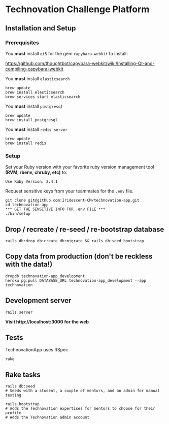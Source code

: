 # Technovation Challenge Platform

## Installation and Setup

### Prerequisites

You **must** install `qt5` for the gem `capybara-webkit` to install:

https://github.com/thoughtbot/capybara-webkit/wiki/Installing-Qt-and-compiling-capybara-webkit

You **must** install `elasticsearch`

```
brew update
brew install elasticsearch
brew services start elasticsearch
```

You **must** install `postgresql`

```
brew update
brew install postgresql
```

You **must** install `redis server`

```
brew update
brew install redis
```

### Setup

Set your Ruby version with your favorite ruby version management tool **(RVM, rbenv, chruby, etc)** to:

`Use Ruby Version: 2.4.1`

Request sensitive keys from your teammates for the `.env` file.

```
git clone git@github.com:Iridescent-CM/technovation-app.git
cd technovation-app
*** GET THE SENSITIVE INFO FOR .env FILE ***
./bin/setup
```

## Drop / recreate / re-seed / re-bootstrap  database

```
rails db:drop db:create db:migrate && rails db:seed bootstrap
```


## Copy data from production (don't be reckless with the data!)

```
dropdb technovation-app_development
heroku pg:pull DATABASE_URL technovation-app_development --app technovation
```

## Development server

```
rails server
```

**Visit http://localhost:3000 for the web**

## Tests

TechnovationApp uses RSpec

```
rake
```

## Rake tasks

```
rails db:seed 
# Seeds with a student, a couple of mentors, and an admin for manual testing
```

```
rails bootstrap
# Adds the Technovation expertises for mentors to choose for their profile
# Adds the Technovation admin account
```
